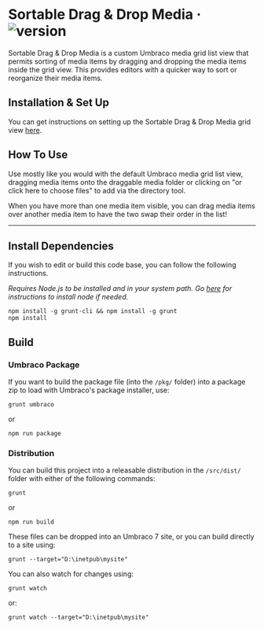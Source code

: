 # Sortable Drag & Drop Media &middot; ![version](https://img.shields.io/badge/version-1.0.1-green.svg)

Sortable Drag & Drop Media is a custom Umbraco media grid list view that permits sorting of media items by dragging and dropping the media items inside the grid view. This provides editors with a quicker way to sort or reorganize their media items.

## Installation & Set Up
You can get instructions on setting up the Sortable Drag & Drop Media grid view [here](https://github.com/Offroadcode/Sortable-Drag-and-Drop-Media/wiki/Installation-Guide).

## How To Use

Use mostly like you would with the default Umbraco media grid list view, dragging media items onto the draggable media folder or clicking on "or click here to choose files" to add via the directory tool.

When you have more than one media item visible, you can drag media items over another media item to have the two swap their order in the list!

---

## Install Dependencies

If you wish to edit or build this code base, you can follow the following instructions.

*Requires Node.js to be installed and in your system path. Go [here](https://docs.npmjs.com/getting-started/installing-node) for instructions to install node if needed.*

    npm install -g grunt-cli && npm install -g grunt
    npm install

## Build

### Umbraco Package

If you want to build the package file (into the `/pkg/` folder) into a package zip to load with Umbraco's package installer, use:

    grunt umbraco

or

    npm run package

### Distribution

You can build this project into a releasable distribution in the `/src/dist/` folder with either of the following commands:

    grunt

or

    npm run build

These files can be dropped into an Umbraco 7 site, or you can build directly to a site using:

    grunt --target="D:\inetpub\mysite"

You can also watch for changes using:

    grunt watch

or:

    grunt watch --target="D:\inetpub\mysite"
